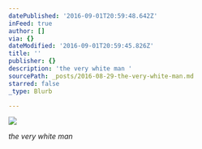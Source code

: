 ```yaml
---
datePublished: '2016-09-01T20:59:48.642Z'
inFeed: true
author: []
via: {}
dateModified: '2016-09-01T20:59:45.826Z'
title: ''
publisher: {}
description: 'the very white man '
sourcePath: _posts/2016-08-29-the-very-white-man.md
starred: false
_type: Blurb

---
```

![](https://the-grid-user-content.s3-us-west-2.amazonaws.com/456b072e-dad5-48f2-99a8-fe5fc31813de.jpg)

_the very white man_